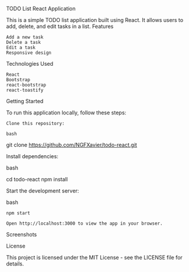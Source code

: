 TODO List React Application

This is a simple TODO list application built using React. It allows users to add, delete, and edit tasks in a list.
Features

    Add a new task
    Delete a task
    Edit a task
    Responsive design

Technologies Used

    React
    Bootstrap
    react-bootstrap
    react-toastify

Getting Started

To run this application locally, follow these steps:

    Clone this repository:

    bash

git clone https://github.com/NGFXavier/todo-react.git

Install dependencies:

bash

cd todo-react
npm install

Start the development server:

bash

    npm start

    Open http://localhost:3000 to view the app in your browser.

Screenshots


License

This project is licensed under the MIT License - see the LICENSE file for details.
